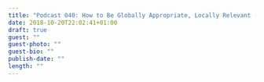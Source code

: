 ```yaml
---
title: "Podcast 040: How to Be Globally Appropriate, Locally Relevant (and Avoid Cultural Mistakes)"
date: 2018-10-20T22:02:41+01:00
draft: true
guest: ""
guest-photo: ""
guest-bio: ""
publish-date: ""
length: ""
---
```

